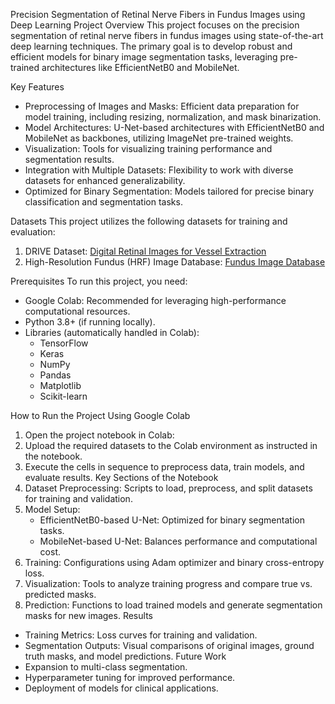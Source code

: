 Precision Segmentation of Retinal Nerve Fibers in Fundus Images using Deep Learning
 Project Overview
This project focuses on the precision segmentation of retinal nerve fibers in fundus images using state-of-the-art deep learning techniques. The primary goal is to develop robust and efficient models for binary image segmentation tasks, leveraging pre-trained architectures like EfficientNetB0 and MobileNet.

 Key Features
- Preprocessing of Images and Masks: Efficient data preparation for model training, including resizing, normalization, and mask binarization.
- Model Architectures: U-Net-based architectures with EfficientNetB0 and MobileNet as backbones, utilizing ImageNet pre-trained weights.
- Visualization: Tools for visualizing training performance and segmentation results.
- Integration with Multiple Datasets: Flexibility to work with diverse datasets for enhanced generalizability.
- Optimized for Binary Segmentation: Models tailored for precise binary classification and segmentation tasks.

 Datasets
This project utilizes the following datasets for training and evaluation:
1. DRIVE Dataset: [Digital Retinal Images for Vessel Extraction](https://www.kaggle.com/datasets/andrewmvd/drive-digital-retinal-images-for-vessel-extraction)
2. High-Resolution Fundus (HRF) Image Database: [Fundus Image Database](https://www5.cs.fau.de/research/data/fundus-images/)

 Prerequisites
To run this project, you need:
- Google Colab: Recommended for leveraging high-performance computational resources.
- Python 3.8+ (if running locally).
- Libraries (automatically handled in Colab):
  - TensorFlow
  - Keras
  - NumPy
  - Pandas
  - Matplotlib
  - Scikit-learn

 How to Run the Project Using Google Colab
1. Open the project notebook in Colab: 
2. Upload the required datasets to the Colab environment as instructed in the notebook.
3. Execute the cells in sequence to preprocess data, train models, and evaluate results.
 Key Sections of the Notebook
1. Dataset Preprocessing: Scripts to load, preprocess, and split datasets for training and validation.
2. Model Setup:
   - EfficientNetB0-based U-Net: Optimized for binary segmentation tasks.
   - MobileNet-based U-Net: Balances performance and computational cost.
3. Training: Configurations using Adam optimizer and binary cross-entropy loss.
4. Visualization: Tools to analyze training progress and compare true vs. predicted masks.
5. Prediction: Functions to load trained models and generate segmentation masks for new images.
 Results
- Training Metrics: Loss curves for training and validation.
- Segmentation Outputs: Visual comparisons of original images, ground truth masks, and model predictions.
Future Work
- Expansion to multi-class segmentation.
- Hyperparameter tuning for improved performance.
- Deployment of models for clinical applications.
